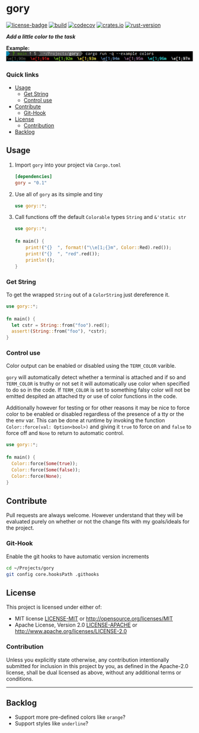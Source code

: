 # gory
[![license-badge](https://img.shields.io/crates/l/fungus.svg)](https://opensource.org/licenses/MIT)
[![build](https://github.com/phR0ze/gory/workflows/build/badge.svg?branch=main)](https://github.com/phR0ze/gory/actions)
[![codecov](https://codecov.io/gh/phR0ze/gory/branch/main/graph/badge.svg?token=3KnXWj0qTw)](https://codecov.io/gh/phR0ze/gory)
[![crates.io](https://img.shields.io/crates/v/gory.svg)](https://crates.io/crates/gory)
[![rust-version](https://img.shields.io/badge/rust-latest%20stable-blue.svg)](https://github.com/rust-lang/rust/releases)

***Add a little color to the task***

**Example:**  
![Display colors](docs/images/colors.png)

### Quick links
* [Usage](#usage)
  * [Get String](#get-string)
  * [Control use](#control-use)
* [Contribute](#contribute)
  * [Git-Hook](#git-hook)
* [License](#license)
  * [Contribution](#contribution)
* [Backlog](#backlog)

## Usage <a name="usage"/></a>
1. Import `gory` into your project via `Cargo.toml`
   ```toml
   [dependencies]
   gory = "0.1"
   ```
2. Use all of `gory` as its simple and tiny
   ```rust
   use gory::*;
   ```
3. Call functions off the default `Colorable` types `String` and `&'static str`
   ```rust
   use gory::*;
   
   fn main() {
       print!("{}  ", format!("\\e[1;{}m", Color::Red).red());
       print!("{}  ", "red".red());
       println!();
   }
   ```

### Get String <a name="get-string"/></a>
To get the wrapped `String` out of a `ColorString` just dereference it.

```rust
use gory::*;

fn main() {
  let cstr = String::from("foo").red();
  assert!(String::from("foo"), *cstr);
}
```

### Control use <a name="control-use"/></a>
Color output can be enabled or disabled using the `TERM_COLOR` varible.

`gory` will automatically detect whether a terminal is attached and if so and `TERM_COLOR` is truthy
or not set it will automatically use color when specified to do so in the code. If `TERM_COLOR` is
set to something falsy color will not be emitted despited an attached tty or use of color functions
in the code.

Additionally however for testing or for other reasons it may be nice to force color to be enabled or
disabled regardless of the presence of a tty or the the env var. This can be done at runtime by
invoking the function `Color::force(val: Option<bool>)` and giving it `true` to force on and `false`
to force off and `None` to return to automatic control.

```rust
use gory::*;

fn main() {
  Color::force(Some(true));
  Color::force(Some(false));
  Color::force(None);
}
```

## Contribute <a name="Contribute"/></a>
Pull requests are always welcome. However understand that they will be evaluated purely on whether
or not the change fits with my goals/ideals for the project.

### Git-Hook <a name="git-hook"/></a>
Enable the git hooks to have automatic version increments
```bash
cd ~/Projects/gory
git config core.hooksPath .githooks
```

## License <a name="license"/></a>
This project is licensed under either of:
 * MIT license [LICENSE-MIT](LICENSE-MIT) or http://opensource.org/licenses/MIT
 * Apache License, Version 2.0 [LICENSE-APACHE](LICENSE-APACHE) or http://www.apache.org/licenses/LICENSE-2.0

### Contribution <a name="contribution"/></a>
Unless you explicitly state otherwise, any contribution intentionally submitted for inclusion in
this project by you, as defined in the Apache-2.0 license, shall be dual licensed as above, without
any additional terms or conditions.

---

## Backlog <a name="backlog"/></a>
* Support more pre-defined colors like `orange`?
* Support styles like `underline`?
